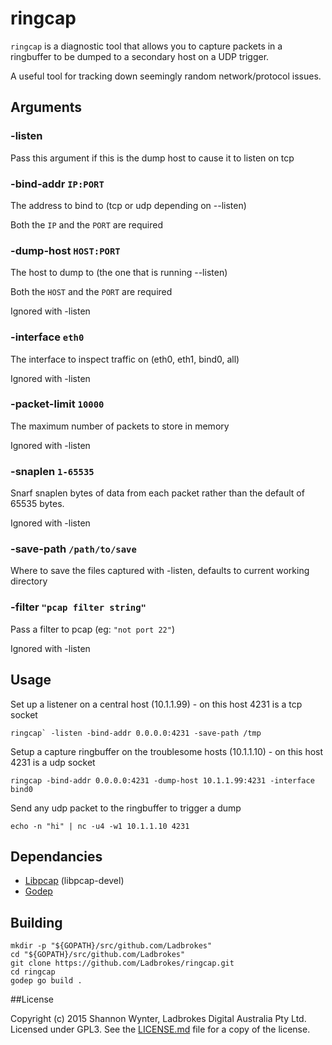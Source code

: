 # ringcap

`ringcap` is a diagnostic tool that allows you to capture packets in a ringbuffer to be dumped to a secondary host on a UDP trigger.

A useful tool for tracking down seemingly random network/protocol issues.

## Arguments

### -listen

Pass this argument if this is the dump host to cause it to listen on tcp

### -bind-addr `IP:PORT`

The address to bind to (tcp or udp depending on --listen)

Both the `IP` and the `PORT` are required

### -dump-host `HOST:PORT`

The host to dump to (the one that is running --listen)

Both the `HOST` and the `PORT` are required

Ignored with -listen

### -interface `eth0`

The interface to inspect traffic on (eth0, eth1, bind0, all)

Ignored with -listen

### -packet-limit `10000`

The maximum number of packets to store in memory

Ignored with -listen

### -snaplen `1-65535`

Snarf snaplen bytes of data from each packet rather than the default of 65535 bytes.

Ignored with -listen

### -save-path `/path/to/save`

Where to save the files captured with -listen, defaults to current working directory

### -filter `"pcap filter string"`

Pass a filter to pcap (eg: `"not port 22"`)

Ignored with -listen

## Usage

Set up a listener on a central host (10.1.1.99) - on this host 4231 is a tcp socket
```
ringcap` -listen -bind-addr 0.0.0.0:4231 -save-path /tmp
```

Setup a capture ringbuffer on the troublesome hosts (10.1.1.10) - on this host 4231 is a udp socket
```
ringcap -bind-addr 0.0.0.0:4231 -dump-host 10.1.1.99:4231 -interface bind0
```

Send any udp packet to the ringbuffer to trigger a dump
```
echo -n "hi" | nc -u4 -w1 10.1.1.10 4231
```

## Dependancies

* [Libpcap](http://www.tcpdump.org/#latest-release) (libpcap-devel)
* [Godep](https://github.com/tools/godep)

## Building

```
mkdir -p "${GOPATH}/src/github.com/Ladbrokes"
cd "${GOPATH}/src/github.com/Ladbrokes"
git clone https://github.com/Ladbrokes/ringcap.git
cd ringcap
godep go build .
```

##License

Copyright (c) 2015 Shannon Wynter, Ladbrokes Digital Australia Pty Ltd. Licensed under GPL3. See the [LICENSE.md](LICENSE.md) file for a copy of the license.
